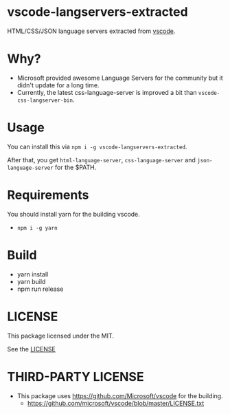 # vscode-langservers-extracted

HTML/CSS/JSON language servers extracted from [vscode](https://github.com/Microsoft/vscode).


# Why?

- Microsoft provided awesome Language Servers for the community but it didn't update for a long time.
- Currently, the latest css-language-server is improved a bit than `vscode-css-langserver-bin`.


# Usage

You can install this via `npm i -g vscode-langservers-extracted`.

After that, you get `html-language-server`, `css-language-server` and `json-language-server` for the $PATH.


# Requirements
You should install yarn for the building vscode.

- `npm i -g yarn`


# Build
- yarn install
- yarn build
- npm run release


# LICENSE

This package licensed under the MIT.

See the [LICENSE](./LICENSE)


# THIRD-PARTY LICENSE 

- This package uses https://github.com/Microsoft/vscode for the building.
  - https://github.com/microsoft/vscode/blob/master/LICENSE.txt

